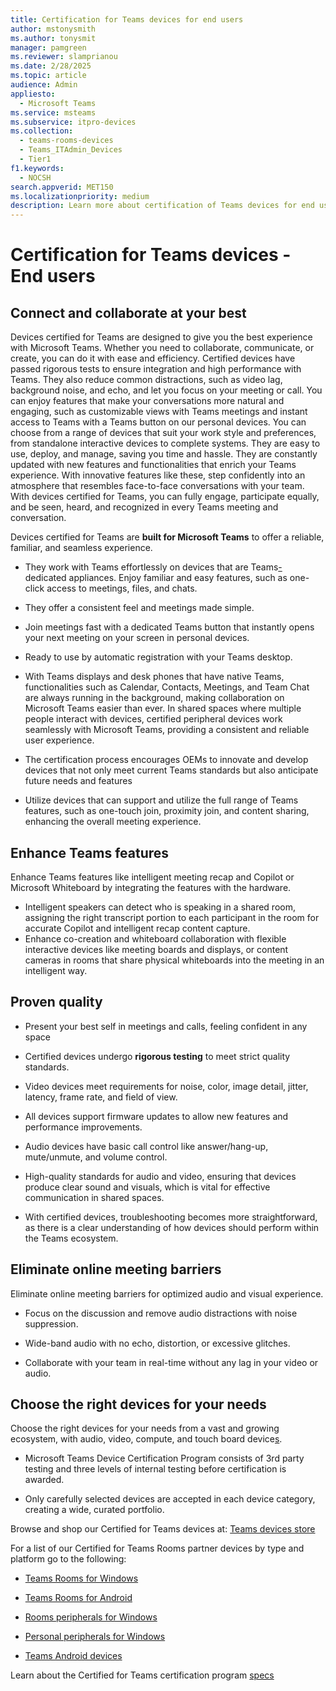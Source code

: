 ```yaml
---
title: Certification for Teams devices for end users
author: mstonysmith
ms.author: tonysmit
manager: pamgreen
ms.reviewer: slamprianou
ms.date: 2/28/2025
ms.topic: article
audience: Admin
appliesto: 
  - Microsoft Teams
ms.service: msteams
ms.subservice: itpro-devices
ms.collection: 
  - teams-rooms-devices
  - Teams_ITAdmin_Devices
  - Tier1
f1.keywords: 
  - NOCSH
search.appverid: MET150
ms.localizationpriority: medium
description: Learn more about certification of Teams devices for end users.
---
```

# Certification for Teams devices - End users

## Connect and collaborate at your best

Devices certified for Teams are designed to give you the best experience with Microsoft Teams. Whether you need to collaborate, communicate, or create, you can do it with ease and efficiency. Certified devices have passed rigorous tests to ensure integration and high performance with Teams. They also reduce common distractions, such as video lag, background noise, and echo, and let you focus on your meeting or call. You can enjoy features that make your conversations more natural and engaging, such as customizable views with Teams meetings and instant access to Teams with a Teams button on our personal devices. You can choose from a range of devices that suit your work style and preferences, from standalone interactive devices to complete systems. They are easy to use, deploy, and manage, saving you time and hassle. They are constantly updated with new features and functionalities that enrich your Teams experience. With innovative features like these, step confidently into an atmosphere that resembles face-to-face conversations with your team. With devices certified for Teams, you can fully engage, participate equally, and be seen, heard, and recognized in every Teams meeting and conversation.

Devices certified for Teams are **built for Microsoft Teams** to offer a reliable, familiar, and seamless experience.

- They work with Teams effortlessly on devices that are Teams<ins>- </ins>dedicated appliances. Enjoy familiar and easy features, such as one-click access to meetings, files, and chats.

- They offer a consistent feel and meetings made simple.

- Join meetings fast with a dedicated Teams button that instantly opens your next meeting on your screen in personal devices.

- Ready to use by automatic registration with your Teams desktop.

- With Teams displays and desk phones that have native Teams, functionalities such as Calendar, Contacts, Meetings, and Team Chat  are always running in the background, making collaboration on Microsoft Teams easier than ever. In shared spaces where multiple people interact with devices, certified peripheral devices work seamlessly with Microsoft Teams, providing a consistent and reliable user experience.

- The certification process encourages OEMs to innovate and develop devices that not only meet current Teams standards but also anticipate future needs and features

- Utilize devices that can support and utilize the full range of Teams features, such as one-touch join, proximity join, and content sharing, enhancing the overall meeting experience.

## Enhance Teams features 

Enhance Teams features like intelligent meeting recap and Copilot or Microsoft Whiteboard by integrating the features with the hardware.

- Intelligent speakers can detect who is speaking in a shared room, assigning the right transcript portion to each participant in the room for accurate Copilot and intelligent recap content capture.
- Enhance co-creation and whiteboard collaboration with flexible interactive devices like meeting boards and displays<ins>,</ins> or content cameras in rooms that share physical whiteboards into the meeting in an intelligent way.

## Proven quality

- Present your best self in meetings and calls, feeling confident in any space

- Certified devices undergo **rigorous testing** to meet strict quality standards.

- Video devices meet requirements for noise, color, image detail, jitter, latency, frame rate, and field of view.

- All devices support firmware updates to allow new features and performance improvements.

- Audio devices have basic call control like answer/hang-up, mute/unmute, and volume control.

- High-quality standards for audio and video, ensuring that devices produce clear sound and visuals, which is vital for effective communication in shared spaces.

- With certified devices, troubleshooting becomes more straightforward, as there is a clear understanding of how devices should perform within the Teams ecosystem.

## Eliminate online meeting barriers

Eliminate online meeting barriers for optimized audio and visual experience.

- Focus on the discussion and remove audio distractions with noise suppression.

- Wide-band audio with no echo, distortion, or excessive glitches.

- Collaborate with your team in real-time without any lag in your video or audio.

## Choose the right devices for your needs

Choose the right devices for your needs from a vast and growing ecosystem, with audio, video, compute, and touch board device<ins>s</ins>.

- Microsoft Teams Device Certification Program consists of 3rd party testing and three levels of internal testing before certification is awarded.

- Only carefully selected devices are accepted in each device category, creating a wide, curated portfolio.

Browse and shop our Certified for Teams devices at: [Teams devices store](https://www.microsoft.com/microsoft-teams/across-devices)

For a list of our Certified for Teams Rooms partner devices by type and platform go to the following:

- [Teams Rooms for Windows](/microsoftteams/rooms/certified-hardware?tabs=Windows&branch=pr-en-us-15156#tabpanel_1_Windows)

- [Teams Rooms for Android](/microsoftteams/rooms/certified-hardware?tabs=Android&branch=pr-en-us-15156#tabpanel_1_Android)

- [Rooms peripherals for Windows](/microsoftteams/rooms/certified-hardware?tabs=Devices&branch=pr-en-us-15156#tabpanel_1_Devices)

- [Personal peripherals for Windows](/microsoftteams/devices/usb-devices)

- [Teams Android devices](/microsoftteams/devices/teams-ip-phones)

Learn about the Certified for Teams certification program [specs](certification-specifications.md)
